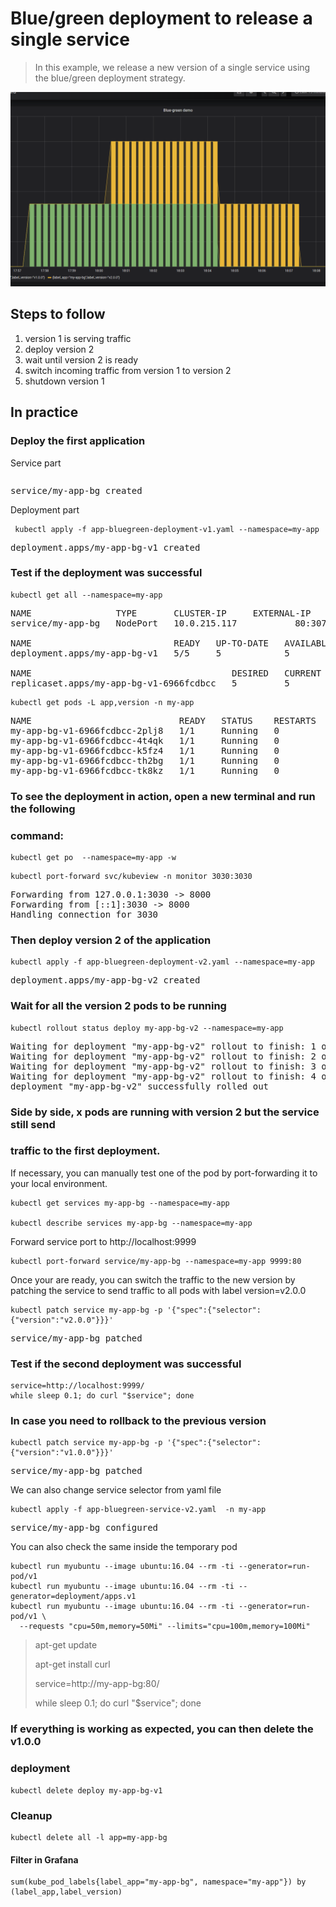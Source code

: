 Blue/green deployment to release a single service
=================================================

> In this example, we release a new version of a single service using the
blue/green deployment strategy.

![kubernetes ramped deployment](grafana-bluegreen.png)

## Steps to follow

1. version 1 is serving traffic
1. deploy version 2
1. wait until version 2 is ready
1. switch incoming traffic from version 1 to version 2
1. shutdown version 1

## In practice

### Deploy the first application

Service part

```console

```
<pre>
service/my-app-bg created
</pre>

Deployment part

```cosnsole
 kubectl apply -f app-bluegreen-deployment-v1.yaml --namespace=my-app

```
<pre>
deployment.apps/my-app-bg-v1 created
</pre>


### Test if the deployment was successful
```console
kubectl get all --namespace=my-app
```
<pre>
NAME                TYPE       CLUSTER-IP     EXTERNAL-IP   PORT(S)        AGE
service/my-app-bg   NodePort   10.0.215.117   <none>        80:30750/TCP   15s

NAME                           READY   UP-TO-DATE   AVAILABLE   AGE
deployment.apps/my-app-bg-v1   5/5     5            5           103s

NAME                                      DESIRED   CURRENT   READY   AGE
replicaset.apps/my-app-bg-v1-6966fcdbcc   5         5         5       103s
</pre>

```console
kubectl get pods -L app,version -n my-app
```
<pre>
NAME                            READY   STATUS    RESTARTS   AGE     APP         VERSION  
my-app-bg-v1-6966fcdbcc-2plj8   1/1     Running   0          2m54s   my-app-bg   v1.0.0
my-app-bg-v1-6966fcdbcc-4t4qk   1/1     Running   0          2m54s   my-app-bg   v1.0.0
my-app-bg-v1-6966fcdbcc-k5fz4   1/1     Running   0          2m54s   my-app-bg   v1.0.0
my-app-bg-v1-6966fcdbcc-th2bg   1/1     Running   0          2m54s   my-app-bg   v1.0.0
my-app-bg-v1-6966fcdbcc-tk8kz   1/1     Running   0          2m54s   my-app-bg   v1.0.0
</pre>

### To see the deployment in action, open a new terminal and run the following
### command:

```console
kubectl get po  --namespace=my-app -w
```

```
kubectl port-forward svc/kubeview -n monitor 3030:3030
```
<pre>
Forwarding from 127.0.0.1:3030 -> 8000
Forwarding from [::1]:3030 -> 8000
Handling connection for 3030
</pre>


### Then deploy version 2 of the application

```console
kubectl apply -f app-bluegreen-deployment-v2.yaml --namespace=my-app
```
<pre>
deployment.apps/my-app-bg-v2 created
</pre>

### Wait for all the version 2 pods to be running

```console
kubectl rollout status deploy my-app-bg-v2 --namespace=my-app
```
<pre>
Waiting for deployment "my-app-bg-v2" rollout to finish: 1 of 5 updated replicas are available...
Waiting for deployment "my-app-bg-v2" rollout to finish: 2 of 5 updated replicas are available...
Waiting for deployment "my-app-bg-v2" rollout to finish: 3 of 5 updated replicas are available...
Waiting for deployment "my-app-bg-v2" rollout to finish: 4 of 5 updated replicas are available...
deployment "my-app-bg-v2" successfully rolled out
</pre>


### Side by side, x pods are running with version 2 but the service still send
### traffic to the first deployment.

If necessary, you can manually test one of the pod by port-forwarding it to
your local environment.

```console
kubectl get services my-app-bg --namespace=my-app

kubectl describe services my-app-bg --namespace=my-app

```
Forward service port to http://localhost:9999
```console
kubectl port-forward service/my-app-bg --namespace=my-app 9999:80
```

Once your are ready, you can switch the traffic to the new version by patching
the service to send traffic to all pods with label version=v2.0.0

```console
kubectl patch service my-app-bg -p '{"spec":{"selector":{"version":"v2.0.0"}}}'
```
<pre>
service/my-app-bg patched
</pre>

### Test if the second deployment was successful

```console
service=http://localhost:9999/
while sleep 0.1; do curl "$service"; done
```

### In case you need to rollback to the previous version

```console
kubectl patch service my-app-bg -p '{"spec":{"selector":{"version":"v1.0.0"}}}'
```
<pre>
service/my-app-bg patched
</pre>

We can also change service selector from yaml file
```console
kubectl apply -f app-bluegreen-service-v2.yaml  -n my-app
```
<pre>
service/my-app-bg configured
</pre>


You can also check the same inside the temporary pod
```console
kubectl run myubuntu --image ubuntu:16.04 --rm -ti --generator=run-pod/v1
kubectl run myubuntu --image ubuntu:16.04 --rm -ti --generator=deployment/apps.v1
kubectl run myubuntu --image ubuntu:16.04 --rm -ti --generator=run-pod/v1 \
  --requests "cpu=50m,memory=50Mi" --limits="cpu=100m,memory=100Mi"
```
> apt-get update
>
> apt-get install curl
>
> service=http://my-app-bg:80/
>
> while sleep 0.1; do curl "$service"; done

### If everything is working as expected, you can then delete the v1.0.0
### deployment

```console
kubectl delete deploy my-app-bg-v1
```

### Cleanup

```console
kubectl delete all -l app=my-app-bg
```




#### Filter in Grafana
```console
sum(kube_pod_labels{label_app="my-app-bg", namespace="my-app"}) by (label_app,label_version)
```